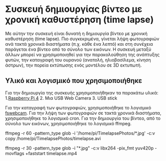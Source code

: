 # Συσκευή δημιουργίας βίντεο με χρονική καθυστέρηση (time lapse)

Με αύτην την συσκευή είναι δυνατή η δημιουργία βίντεο με χρονική καθυστέρηση (time lapse). Πιο συγκεκριμένα, γίνεται λήψη φωτογραφιών ανά τακτά χρονικά διαστήματα (π.χ. κάθε ένα λεπτό) και στη συνέχεια παράγεται ένα βίντεο από το σύνολο των εικόνων. Η συσκευή μεταξύ άλλων μπορεί να χρησιμοποιηθεί για την παρακολούθηση της ανάπτυξης φυτών, την καταγραφή του ουρανού (ανατολή, ηλιοβασίλεμα, κίνηση άστρων), την πορεία εκτύπωσης ενός μοντέλου σε 3D εκτυπωτή.

## Υλικό και λογισμικό που χρησιμοποιήθηκε

Για την δημιουργία της συσκευής χρησιμοποιήθηκαν τα παρακάτω υλικά:
1.<a href="https://www.raspberrypi.com/products/raspberry-pi-4-model-b/" target="_blank">Raspberry Pi 4</a>
2. Μια USB Web Camera
3. USB stick

Για την καταγραφή των φωτογραφιών, χρησιμοποιήθηκε το λογισμικό <a href="https://github.com/fsphil/fswebcam">fswebcam</a>. Για την λήψη των φωτογραφιών σε τακτά χρονικά διαστήματα, χρησιμοποιήθηκε το λογισμικό cron. Για την δημιουργία του βίντεο, από το σύνολο των εικόνων, χρησιμοποιήθηκε το λογισμικό ffmpeg.

ffmpeg -r 60 -pattern_type glob -i '/home/pi/TimelapsePhotos/*.jpg' -c:v copy /home/pi/TimelapsePhotos/timelapse.avi

ffmpeg -r 30 -pattern_type glob -i "*.jpg" -c:v libx264 -pix_fmt yuv420p -movflags +faststart timelapse.mp4